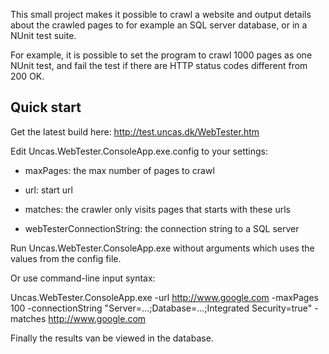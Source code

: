 This small project makes it possible to crawl a website and output details about the crawled pages to for example an SQL server database, or in a NUnit test suite.

For example, it is possible to set the program to crawl 1000 pages as one NUnit test, and fail the test if there are HTTP status codes different from 200 OK.

Quick start
----

Get the latest build here: http://test.uncas.dk/WebTester.htm

Edit Uncas.WebTester.ConsoleApp.exe.config to your settings:

* maxPages: the max number of pages to crawl

* url: start url

* matches: the crawler only visits pages that starts with these urls

* webTesterConnectionString: the connection string to a SQL server

Run Uncas.WebTester.ConsoleApp.exe without arguments which uses the values from the config file.

Or use command-line input syntax: 

Uncas.WebTester.ConsoleApp.exe -url http://www.google.com -maxPages 100 -connectionString "Server=...;Database=...;Integrated Security=true" -matches http://www.google.com

Finally the results van be viewed in the database.